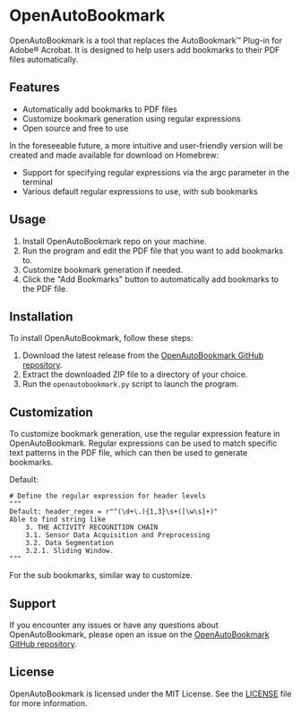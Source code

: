 # OpenAutoBookmark

OpenAutoBookmark is a tool that replaces the AutoBookmark™ Plug-in for Adobe® Acrobat. It is designed to help users add bookmarks to their PDF files automatically.

## Features

- Automatically add bookmarks to PDF files
- Customize bookmark generation using regular expressions
- Open source and free to use

In the foreseeable future, a more intuitive and user-friendly version will be created and made available for download on Homebrew:

- Support for specifying regular expressions via the argc parameter in the terminal
- Various default regular expressions to use, with sub bookmarks


## Usage

1. Install OpenAutoBookmark repo on your machine.
2. Run the program and edit the PDF file that you want to add bookmarks to.
3. Customize bookmark generation if needed.
4. Click the "Add Bookmarks" button to automatically add bookmarks to the PDF file.

## Installation

To install OpenAutoBookmark, follow these steps:

1. Download the latest release from the [OpenAutoBookmark GitHub repository](https://github.com/SYXiao2002/OpenAutoBookmark/releases).
2. Extract the downloaded ZIP file to a directory of your choice.
3. Run the `openautobookmark.py` script to launch the program.

## Customization

To customize bookmark generation, use the regular expression feature in OpenAutoBookmark. Regular expressions can be used to match specific text patterns in the PDF file, which can then be used to generate bookmarks.

Default:
```
# Define the regular expression for header levels
""" 
Default: header_regex = r"^(\d+\.){1,3}\s+([\w\s]+)"
Able to find string like 
    3. THE ACTIVITY RECOGNITION CHAIN
    3.1. Sensor Data Acquisition and Preprocessing
    3.2. Data Segmentation
    3.2.1. Sliding Window.
""" 
```
For the sub bookmarks, similar way to customize.


## Support

If you encounter any issues or have any questions about OpenAutoBookmark, please open an issue on the [OpenAutoBookmark GitHub repository](https://github.com/SYXiao2002/OpenAutoBookmark/issues).

## License

OpenAutoBookmark is licensed under the MIT License. See the [LICENSE](LICENSE) file for more information.
